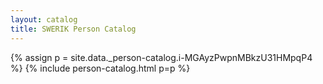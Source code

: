 ```yaml
---
layout: catalog
title: SWERIK Person Catalog
---
```

{% assign p = site.data._person-catalog.i-MGAyzPwpnMBkzU31HMpqP4 %}
{% include person-catalog.html p=p %}

